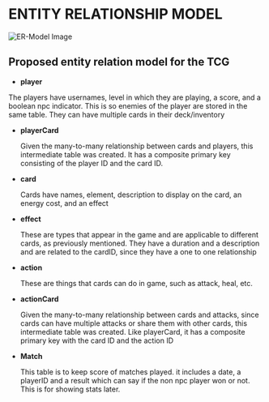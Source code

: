 # ENTITY RELATIONSHIP MODEL

![ER-Model Image](./retoUML.jpg)

## Proposed entity relation model for the TCG

- **player**

 The players have usernames, level in which they are playing, a score, and a boolean npc indicator. This is so enemies of the player are stored in the same table. They can have multiple cards in their deck/inventory

- **playerCard**

  Given the many-to-many relationship between cards and players, this intermediate table was created. It has a composite primary key consisting of the player ID and the card ID.

- **card**

  Cards have names, element, description to display on the card, an energy cost, and an effect

- **effect**

  These are types that appear in the game and are applicable to different cards, as previously mentioned. They have a duration and a description and are related to the cardID, since they have a one to one relationship

- **action**

  These are things that cards can do in game, such as attack, heal, etc.

- **actionCard**

  Given the many-to-many relationship between cards and attacks, since cards can have multiple attacks or share them with other cards, this intermediate table was created. Like playerCard, it has a composite primary key with the card ID and the action ID


- **Match**

  This table is to keep score of matches played. it includes a date, a playerID and a result which can say if the non npc player won or not. This is for showing stats later.
